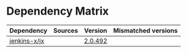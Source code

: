 # Dependency Matrix

Dependency | Sources | Version | Mismatched versions
---------- | ------- | ------- | -------------------
[jenkins-x/jx](https://github.com/jenkins-x/jx.git) |  | [2.0.492](https://github.com/jenkins-x/jx/releases/tag/v2.0.492) | 
